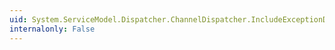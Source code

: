 ```yaml
---
uid: System.ServiceModel.Dispatcher.ChannelDispatcher.IncludeExceptionDetailInFaults
internalonly: False
---
```

